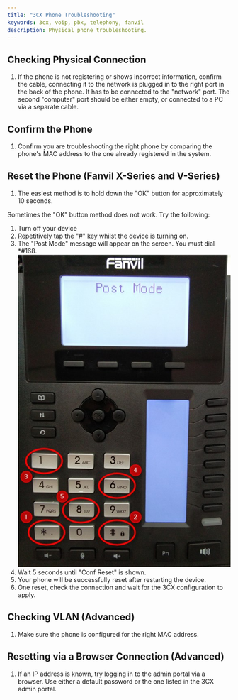 ```yaml
---
title: "3CX Phone Troubleshooting"
keywords: 3cx, voip, pbx, telephony, fanvil
description: Physical phone troubleshooting. 
---
```

## Checking Physical Connection

1. If the phone is not registering or shows incorrect information, confirm the cable, connecting it to the network is plugged in to the right port in the back of the phone. It has to be connected to the "network" port. The second "computer" port should be either empty, or connected to a PC via a separate cable. 

## Confirm the Phone

1. Confirm you are troubleshooting the right phone by comparing the phone's MAC address to the one already registered in the system. 

## Reset the Phone (Fanvil X-Series and V-Series)

1. The easiest method is to hold down the "OK" button for approximately 10 seconds.
   
Sometimes the "OK" button method does not work. Try the following:

1. Turn off your device
2. Repetitively tap the "#" key whilst the device is turning on.
3. The "Post Mode" message will appear on the screen. You must dial *#168.![*#168](images/Fanvil_X_V_Reset.jpg)
4. Wait 5 seconds until "Conf Reset" is shown.
5. Your phone will be successfully reset after restarting the device.
6. One reset, check the connection and wait for the 3CX configuration to apply. 

## Checking VLAN (Advanced)

1. Make sure the phone is configured for the right MAC address. 

## Resetting via a Browser Connection (Advanced)

1. If an IP address is known, try logging in to the admin portal via a browser. Use either a default password or the one listed in the 3CX admin portal. 